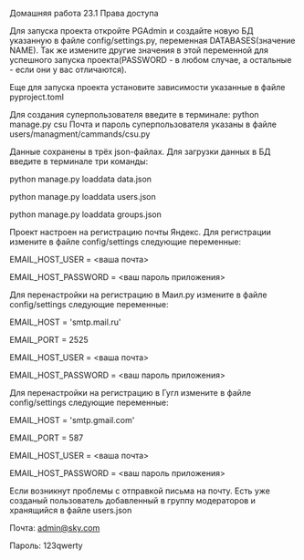 Домашняя работа 23.1 Права доступа


Для запуска проекта откройте PGAdmin и создайте новую БД указанную в файле config/settings.py, переменная DATABASES(значение NAME). Так же измените другие значения в этой переменной для успешного запуска проекта(PASSWORD - в любом случае, а остальные - если они у вас отличаются).


Еще для запуска проекта установите зависимости указанные в файле pyproject.toml


Для создания суперпользователя введите в терминале: python manage.py csu
Почта и пароль суперпользователя указаны в файле users/managment/cammands/csu.py


Данные сохранены в трёх json-файлах.
Для загрузки данных в БД введите в терминале три команды:

python manage.py loaddata data.json

python manage.py loaddata users.json

python manage.py loaddata groups.json


Проект настроен на регистрацию почты Яндекс.
Для регистрации измените в файле config/settings следующие переменные:

EMAIL_HOST_USER = <ваша почта>

EMAIL_HOST_PASSWORD = <ваш пароль приложения>


Для перенастройки на регистрацию в Маил.ру измените в файле config/settings следующие переменные:

EMAIL_HOST = 'smtp.mail.ru'

EMAIL_PORT = 2525

EMAIL_HOST_USER = <ваша почта>

EMAIL_HOST_PASSWORD = <ваш пароль приложения>


Для перенастройки на регистрацию в Гугл измените в файле config/settings следующие переменные:

EMAIL_HOST = 'smtp.gmail.com'

EMAIL_PORT = 587

EMAIL_HOST_USER = <ваша почта>

EMAIL_HOST_PASSWORD = <ваш пароль приложения>


Если возникнут проблемы с отправкой письма на почту. Есть уже созданый пользователь добавленный в группу модераторов и хранящийся в файле users.json 

Почта: admin@sky.com

Пароль: 123qwerty
